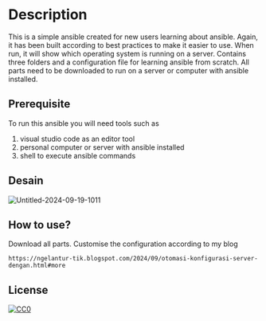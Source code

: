 # Description

This is a simple ansible created for new users learning about ansible. Again, it has been built according to best practices to make it easier to use. When run, it will show which operating system is running on a server. Contains three folders and a configuration file for learning ansible from scratch. All parts need to be downloaded to run on a server or computer with ansible installed.

## Prerequisite

To run this ansible you will need tools such as
1. visual studio code as an editor tool
2. personal computer or server with ansible installed
3. shell to execute ansible commands

## Desain

![Untitled-2024-09-19-1011](https://github.com/user-attachments/assets/4110db8e-9cc5-4567-a79d-130dfab95330)

## How to use?

Download all parts. Customise the configuration according to my blog
```
https://ngelantur-tik.blogspot.com/2024/09/otomasi-konfigurasi-server-dengan.html#more
```

## License

[![CC0](http://mirrors.creativecommons.org/presskit/buttons/88x31/svg/cc-zero.svg)](LICENSE)
